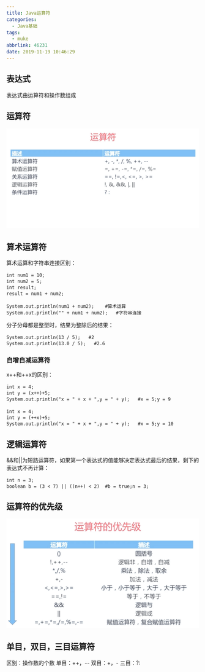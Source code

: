 ```yaml
---
title: Java运算符
categories:
  - Java基础
tags:
  - muke
abbrlink: 46231
date: 2019-11-19 10:46:29
---
```


## 表达式

表达式由运算符和操作数组成

## 运算符

![图片](/images/011_03_01.png)

## 算术运算符

算术运算和字符串连接区别：

    int num1 = 10;
    int num2 = 5;
    int result;
    result = num1 + num2;

    System.out.println(num1 + num2);    #算术运算
    System.out.println("" + num1 + num2);   #字符串连接

分子分母都是整型时，结果为整除后的结果：

    System.out.println(13 / 5);   #2
    System.out.println(13.0 / 5);   #2.6

### 自增自减运算符

x++和++x的区别：

    int x = 4;  
    int y = (x++)+5;
    System.out.println("x = " + x + ",y = " + y);   #x = 5;y = 9
    
    int x = 4;  
    int y = (++x)+5;
    System.out.println("x = " + x + ",y = " + y);   #x = 5;y = 10

## 逻辑运算符

&&和||为短路运算符，如果第一个表达式的值能够决定表达式最后的结果，剩下的表达式不再计算：

    int n = 3;
    boolean b = (3 < 7) || ((n++) < 2)  #b = true;n = 3;

## 运算符的优先级

![图片](/images/011_03_02.png)

## 单目，双目，三目运算符

区别：操作数的个数
单目：++，--
双目：+，-
三目：?:
